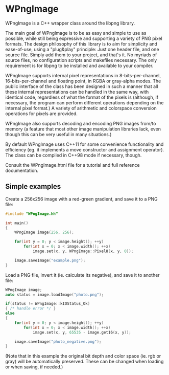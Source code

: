 # WPngImage
WPngImage is a C++ wrapper class around the libpng library.

The main goal of WPngImage is to be as easy and simple to use as possible, while still being expressive and supporting a variety of PNG pixel formats. The design philosophy of this library is to aim for simplicity and ease-of-use, using a "plug&play" principle: Just one header file, and one source file. Simply add them to your project, and that's it. No myriads of source files, no configuration scripts and makefiles necessary. The only requirement is for libpng to be installed and available to your compiler.

WPngImage supports internal pixel representations in 8-bits-per-channel, 16-bits-per-channel and floating point, in RGBA or gray-alpha modes. The public interface of the class has been designed in such a manner that all these internal representations can be handled in the same way, with identical code, regardless of what the format of the pixels is (although, if necessary, the program can perform different operations depending on the internal pixel format.) A variety of arithmetic and colorspace conversion operations for pixels are provided.

WPngImage also supports decoding and encoding PNG images from/to memory (a feature that most other image manipulation libraries lack, even though this can be very useful in many situations.)

By default WPngImage uses C++11 for some convenience functionality and efficiency (eg. it implements a move constructor and assignment operator). The class can be compiled in C++98 mode if necessary, though.

Consult the WPngImage.html file for a tutorial and full reference documentation.

## Simple examples

Create a 256x256 image with a red-green gradient, and save it to a PNG file:

```c++
#include "WPngImage.hh"

int main()
{
    WPngImage image(256, 256);

    for(int y = 0; y < image.height(); ++y)
        for(int x = 0; x < image.width(); ++x)
            image.set(x, y, WPngImage::Pixel8(x, y, 0));

    image.saveImage("example.png");
}
```

Load a PNG file, invert it (ie. calculate its negative), and save it to another file:

```c++
WPngImage image;
auto status = image.loadImage("photo.png");

if(status != WPngImage::kIOStatus_Ok)
{ /* handle error */ }
else
{
    for(int y = 0; y < image.height(); ++y)
        for(int x = 0; x < image.width(); ++x)
            image.set(x, y, 65535 - image.get16(x, y));

    image.saveImage("photo_negative.png");
}
```

(Note that in this example the original bit depth and color space (ie. rgb or gray) will be automatically preserved. These can be changed when loading or when saving, if needed.)
